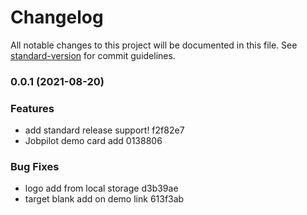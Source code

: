 # Changelog

All notable changes to this project will be documented in this file. See [standard-version](https://github.com/conventional-changelog/standard-version) for commit guidelines.

### 0.0.1 (2021-08-20)

### Features

- add standard release support! f2f82e7
- Jobpilot demo card add 0138806

### Bug Fixes

- logo add from local storage d3b39ae
- target blank add on demo link 613f3ab

